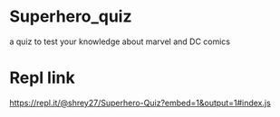 # Superhero_quiz
 a quiz to test your knowledge about marvel and DC comics
 # Repl link
 https://repl.it/@shrey27/Superhero-Quiz?embed=1&output=1#index.js
